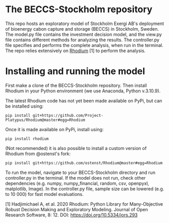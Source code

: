 # The BECCS-Stockholm repository
This repo hosts an exploratory model of Stockholm Exergi AB's deployment of bioenergy cabon capture and storage (BECCS) in Stockholm, Sweden. The model.py file contains the investment decision model, and the view.py file contains different methods for analyzing the results. The controller.py file specifies and performs the complete analysis, when run in the terminal. The repo relies extensively on [Rhodium](https://github.com/Project-Platypus/Rhodium) [1] to perform the analysis.

# Installing and running the model
First make a clone of the BECCS-Stockholm repository. Then install Rhodium in your Python environment (we use Anaconda, Python v.3.10.9).

The latest Rhodium code has not yet been made available on PyPi, but can be installed using:

    pip install git+https://github.com/Project-Platypus/Rhodium@master#egg=Rhodium

Once it is made available on PyPi, install using:

    pip install rhodium

(Not recommended) it is also possible to install a custom version of Rhodium from @ostenst's fork:

    pip install git+https://github.com/ostenst/Rhodium@master#egg=Rhodium

To run the model, navigate to your BECCS-Stockholm directory and run controller.py in the terminal. If the model does not run, check other dependencies (e.g. numpy, numpy_financial, random, csv, openpyxl, matplotlib, Image). In the controller.py file, sample size can be lowered (e.g. to 10 000) for fast model evaluations.

[1] Hadjimichael A, et al. 2020 Rhodium: Python Library for Many-Objective Robust Decision Making and Exploratory Modeling. Journal of Open Research Software, 8: 12. DOI: https://doi.org/10.5334/jors.293
